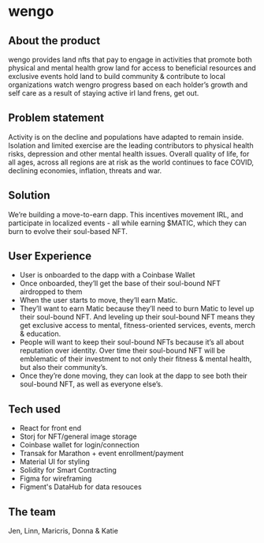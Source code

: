 # wengo

## About the product
wengo provides land nfts that pay to engage in activities that promote both physical and mental health grow land for access to beneficial resources and exclusive events hold land to build community & contribute to local organizations watch wengro progress based on each holder’s growth and self care as a result of staying active irl land frens, get out.

## Problem statement
Activity is on the decline and populations have adapted to remain inside. Isolation and limited exercise are the leading contributors to physical health risks,  depression and other mental health issues. Overall quality of life, for all ages, across all regions are at risk as the world continues to face COVID, declining economies, inflation, threats and war.   

## Solution
We’re building a move-to-earn dapp. This incentives movement IRL, and participate in localized events - all while earning $MATIC, which they can burn to evolve their soul-based NFT.

## User Experience
- User is onboarded to the dapp with a Coinbase Wallet
- Once onboarded, they’ll get the base of their soul-bound NFT airdropped to them
- When the user starts to move, they’ll earn Matic.
- They’ll want to earn Matic because they’ll need to burn Matic to level up their soul-bound NFT. And leveling up their soul-bound NFT means they get exclusive access to mental, fitness-oriented services, events, merch & education.
- People will want to keep their soul-bound NFTs because it’s all about reputation over identity. Over time their soul-bound NFT will be emblematic of their investment to not only their fitness & mental health, but also their community’s.
- Once they’re done moving, they can look at the dapp to see both their soul-bound NFT, as well as everyone else’s.


## Tech used
- React for front end 
- Storj for NFT/general image storage 
- Coinbase wallet for login/connection 
- Transak for Marathon + event enrollment/payment 
- Material UI for styling
- Solidity for Smart Contracting 
- Figma for wireframing 
- Figment's DataHub for data resouces

## The team
Jen, Linn, Maricris, Donna & Katie 
